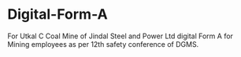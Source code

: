 # Digital-Form-A
For Utkal C Coal Mine of Jindal Steel and Power Ltd digital Form A for Mining employees as per 12th safety conference of DGMS.
<br>

